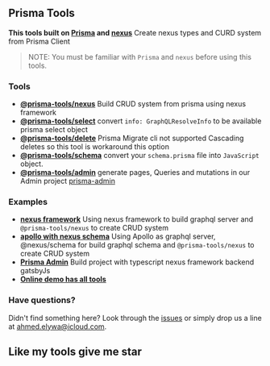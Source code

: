## Prisma Tools

**This tools built on [Prisma](https://prisma.io) and [nexus](https://www.nexusjs.org)** Create nexus types and CURD system from Prisma Client

> NOTE: You must be familiar with `Prisma` and `nexus` before using this tools.

### Tools

- [**@prisma-tools/nexus**](./packages/nexus) Build CRUD system from prisma using nexus framework
- [**@prisma-tools/select**](./packages/select) convert `info: GraphQLResolveInfo` to be available prisma select object
- [**@prisma-tools/delete**](./packages/delete) Prisma Migrate cli not supported Cascading deletes so this tool is workaround this option
- [**@prisma-tools/schema**](./packages/schema) convert your `schema.prisma` file into `JavaScript` object.
- [**@prisma-tools/admin**](./packages/admin) generate pages, Queries and mutations in our Admin project [prisma-admin](./examples/admin-gatsby)

### Examples

- [**nexus framework**](./examples/nexus) Using nexus framework to build graphql server and `@prisma-tools/nexus` to create CRUD system
- [**apollo with nexus schema**](./examples/apollo-nexus-schema) Using Apollo as graphql server, @nexus/schema for build graphql schema and `@prisma-tools/nexus` to create CRUD system
- [**Prisma Admin**](./examples/admin-gatsby) Build project with typescript nexus framework backend gatsbyJs
- [**Online demo has all tools** ](http://prisma-admin.ahmedelywa.com/)

### Have questions?

Didn't find something here? Look through the [issues](https://github.com/AhmedElywa/prisma-tools/issues) or simply drop us a line at <ahmed.elywa@icloud.com>.

## Like my tools give me star

